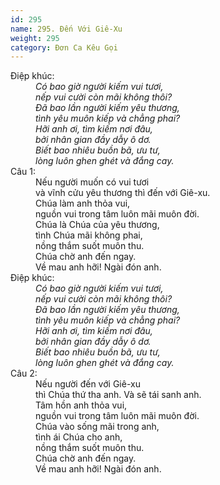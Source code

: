 ```yaml
---
id: 295
name: 295. Đến Với Giê-Xu
weight: 295
category: Đơn Ca Kêu Gọi
---
```

<dl><dt>Điệp khúc:</dt><dd data-chorus="1"><em>Có bao giờ người kiếm vui tươi, <br/>nếp vui cười còn mãi không thôi? <br/>Đã bao lần người kiếm yêu thương, <br/>tình yêu muôn kiếp và chẳng phai? <br/>Hỡi anh ơi, tìm kiếm nơi đâu, <br/>bởi nhân gian đầy dẫy ô dơ. <br/>Biết bao nhiêu buồn bã, ưu tư, <br/>lòng luôn ghen ghét và đắng cay. </em></dd><dt>Câu 1:</dt><dd data-verse="1">Nếu người muốn có vui tươi <br/>và vĩnh cửu yêu thương thì đến với Giê-xu. <br/>Chúa làm anh thỏa vui, <br/>nguồn vui trong tâm luôn mãi muôn đời. <br/>Chúa là Chúa của yêu thương, <br/>tình Chúa mãi không phai, <br/>nồng thắm suốt muôn thu. <br/>Chúa chờ anh đến ngay. <br/>Về mau anh hỡi! Ngài đón anh. </dd><dt>Điệp khúc:</dt><dd data-chorus="1"><em>Có bao giờ người kiếm vui tươi, <br/>nếp vui cười còn mãi không thôi? <br/>Đã bao lần người kiếm yêu thương, <br/>tình yêu muôn kiếp và chẳng phai? <br/>Hỡi anh ơi, tìm kiếm nơi đâu, <br/>bởi nhân gian đầy dẫy ô dơ. <br/>Biết bao nhiêu buồn bã, ưu tư, <br/>lòng luôn ghen ghét và đắng cay. </em></dd><dt>Câu 2:</dt><dd data-verse="2">Nếu người đến với Giê-xu <br/>thì Chúa thứ tha anh. Và sẽ tái sanh anh. <br/>Tâm hồn anh thỏa vui, <br/>nguồn vui trong tâm luôn mãi muôn đời. <br/>Chúa vào sống mãi trong anh, <br/>tình ái Chúa cho anh, <br/>nồng thắm suốt muôn thu. <br/>Chúa chờ anh đến ngay. <br/>Về mau anh hỡi! Ngài đón anh. </dd></dl>
